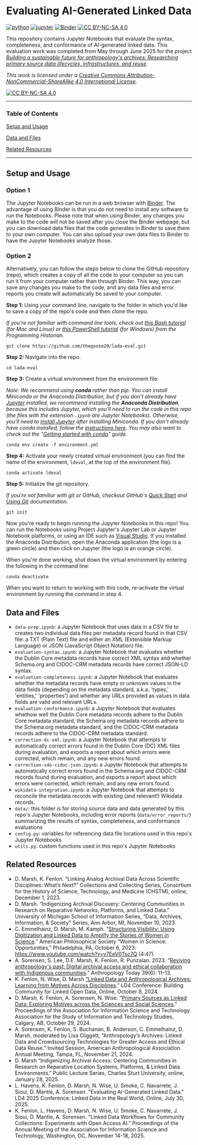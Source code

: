 # Evaluating AI-Generated Linked Data

[![python](https://img.shields.io/badge/Python-3.13-3776AB.svg?style=flat&logo=python&logoColor=white)](https://www.python.org) [![jupyter](https://img.shields.io/badge/Jupyter-Notebook-F37626.svg?style=flat&logo=Jupyter)](https://docs.jupyter.org/en/latest/) [![Binder](https://mybinder.org/badge_logo.svg)](https://mybinder.org/v2/git/https%3A%2F%2Fgithub.com%2Fthegoose20%2Flada-eval/main) [![CC BY-NC-SA 4.0][cc-by-nc-sa-shield]][cc-by-nc-sa]

This repository contains Jupyter Notebooks that evaluate the syntax, completeness, and conformance of AI-generated linked data.  This evaluation work was completed from May through June 2025 for the project *[Building a sustainable future for anthropology's archives: Researching primary source data lifecycles, infrastructures, and reuse](https://ischool.umd.edu/projects/building-a-sustainable-future-for-anthropologys-archives-researching-primary-source-data-lifecycles-infrastructures-and-reuse/)*.

*This work is licensed under a [Creative Commons Attribution-NonCommercial-ShareAlike 4.0 International License][cc-by-nc-sa].*

[![CC BY-NC-SA 4.0][cc-by-nc-sa-image]][cc-by-nc-sa]

[cc-by-nc-sa]: http://creativecommons.org/licenses/by-nc-sa/4.0/
[cc-by-nc-sa-image]: https://licensebuttons.net/l/by-nc-sa/4.0/88x31.png
[cc-by-nc-sa-shield]: https://img.shields.io/badge/License-CC%20BY--NC--SA%204.0-lightgrey.svg

***
### Table of Contents

[Setup and Usage](#setup-and-usage)

[Data and Files](#data-and-files)

[Related Resources](#related-resources)

***

## Setup and Usage

### Option 1

The Jupyter Notebooks can be run in a web browser with [Binder](https://mybinder.org/v2/git/https%3A%2F%2Fgithub.com%2Fthegoose20%2Flada-eval/main).  The advantage of using Binder is that you do not need to install any software to run the Notebooks.  Please note that when using Binder, any changes you make to the code will not be saved after you close the Binder webpage, but you can download data files that the code generates in Binder to save them to your own computer.  You can also upload your own data files to Binder to have the Jupyter Notebooks analyze those.

### Option 2
Alternatively, you can follow the steps below to clone the GitHub repository (repo), which creates a copy of all the code to your computer so you can run it from your computer rather than through Binder.  This way, you can save any changes you make to the code, and any data files and error reports you create will automatically be saved to your computer.

**Step 1:** Using your command line, navigate to the folder in which you'd like to save a copy of the repo's code and then clone the repo.

*If you're not familiar with command line tools, check out [this Bash tutorial](https://programminghistorian.org/en/lessons/intro-to-bash) (for Mac and Linux) or [this PowerShell tutorial](https://programminghistorian.org/en/lessons/intro-to-powershell) (for Windows) from the Programming Historian.*

```
git clone https://github.com/thegoose20/lada-eval.git
```

**Step 2:** Navigate into the repo.

```
cd lada-eval
```

**Step 3:** Create a virtual environment from the environment file:

*Note: We recommend using **conda** rather than pip.  You can install Miniconda or the Anaconda Distribution, but if you don't already have [Jupyter](https://jupyter.org/) installed, we recommend installing the **Anaconda Distribution**, because this includes Jupyter, which you'll need to run the code in this repo (the files with the extension `.ipynb` are Jupyter Notebooks).  Otherwise, you'll need to [install Jupyter](https://anaconda.org/anaconda/jupyter) after installing Miniconda.  If you don't already have conda installed, follow the [instructions here](https://docs.conda.io/projects/conda/en/latest/user-guide/install/index.html).  You may also want to check out the "[Getting started with conda](https://docs.conda.io/projects/conda/en/stable/user-guide/getting-started.html)" guide.*

```
conda env create -f environment.yml
```

**Step 4:** Activate your newly created virtual environment (you can find the name of the environment, `ldeval`, at the top of the environment file).
```
conda activate ldeval
```

**Step 5:** Initialize the git repository.  

*If you're not familiar with git or GitHub, checkout GitHub's [Quick Start](https://docs.github.com/en/get-started/start-your-journey) and [Using Git](https://docs.github.com/en/get-started/using-git) documentation.*
```
git init
```

Now you're ready to begin running the Jupyter Notebooks in this repo!  You can run the Notebooks using Project Jupyter's Jupyter Lab or Jupyter Notebook platforms, or using an IDE such as [Visual Studio](https://code.visualstudio.com/docs/datascience/jupyter-notebooks).  If you installed the Anaconda Distribution, open the Anaconda application (the logo is a green circle) and then click on Jupyter (the logo is an orange circle).  

When you're done working, shut down the virtual environment by entering the following in the command line:
```
conda deactivate
```

When you want to return to working with this code, re-activate the virtual environment by running the command in step 4.


## Data and Files
* `data-prep.ipynb`: a Jupyter Notebook that uses data in a CSV file to creates two individual data files per metadata record found in that CSV file: a TXT (Plain Text) file and either an XML (Extensible Markup Language) or JSON (JavaScript Object Notation) file.
* `evaluation-syntax.ipynb`: a Jupyter Notebook that evaluates whether the Dublin Core metadata records have correct XML syntax and whether Schema.org and CIDOC-CRM metadata records have correct JSON-LD syntax.
* `evaluation-completeness.ipynb`: a Jupyter Notebook that evaluates whether the metadata records have empty or unknown values in the data fields (depending on the metadata standard, a.k.a. 'types,' 'entities,' 'properties') and whether any URLs provided as values in data fields are valid and relevant URLs.
* `evaluation-conformance.ipynb`: a Jupyter Notebook that evaluates whethow well the Dublin Core metadata records adhere to the Dublin Core metadata standard, the Schema.org metadata records adhere to the Schema.org metadata standard, and the CIDOC-CRM metadata records adhere to the CIDOC-CRM metadata standard.
* `correction-dc-xml.ipynb`: a Jupyter Notebook that attempts to automatically correct errors found in the Dublin Core (DC) XML files during evaluation, and exports a report about which errors were corrected, which remain, and any new errors found.
* `correction-sdo-cidoc-json.ipynb`: a Jupyter Notebook that attempts to automatically correct errors found in the Schema.org and CIDOC-CRM records found during evaluation, and exports a report about which errors were corrected, which remain, and any new errors found.
* `wikidata-integration.ipynb`: a Jupyter Notebook that attempts to reconcile the metadata records with existing (and relevant!) Wikidata records.
* `data/`: this folder is for storing source data and data generated by this repo's Jupyter Notebooks, including error reports (`data/error_reports/`) summarizing the results of syntax, completeness, and conformance evaluations
* `config.py`: variables for referencing data file locations used in this repo's Jupyter Notebooks
* `utils.py`: custom functions used in this repo's Jupyter Notebooks

## Related Resources
* D. Marsh, K. Fenlon. “Linking Analog Archival Data Across Scientific Disciplines: What’s Next?” Collections and Collecting Series, Consortium for the History of Science, Technology, and Medicine (CHSTM), online, December 1, 2023.
* D. Marsh. “Indigenizing Archival Discovery: Centering Communities in Research on Reparative Networks, Platforms, and Linked Data.” University of Michigan School of Information Series, “Data, Archives, Information, & Society” Series, Ann Arbor, MI, November 10, 2023.
* C. Emmelhainz, D. Marsh, M. Kamph. “[Structuring Visibility: Using Digitization and Linked Data to Amplify the Stories of Women in Science](https://www.youtube.com/watch?v=v7EeV0Tsc7Q).” American Philosophical Society “Women in Science: Opportunities,” Philadelphia, PA, October 6, 2023: https://www.youtube.com/watch?v=v7EeV0Tsc7Q (4:47).
* A. Sorensen, S. Lee, D.E. Marsh, K. Fenlon, R. Punzalan. 2023. “[Reviving anthropology's past: Digital archival access and ethical collaboration with Indigenous communities](https://rai.onlinelibrary.wiley.com/doi/10.1111/1467-8322.12847).” Anthropology Today 39(6): 11­–13.
* K. Fenlon, N. Wise, D. Marsh [“Linked Data and Anthropological Archives: Learning from Motives Across Disciplines](https://2024ld4.sched.com/event/1lCID/linked-data-and-anthropological-archives-learning-from-motives-across-disciplines).” LD4 Conference: Building Community for Linked Open Data, Online, October 8, 2024.
* D. Marsh, K. Fenlon, A. Sorensen, N. Wise. “[Primary Sources as Linked Data: Exploring Motives across the Sciences and Social Sciences](https://doi.org/10.1002/pra2.1023).” Proceedings of the Association for Information Science and Technology. Association for the Study of Information and Technology Studies, Calgary, AB, October 29, 2024.
* A. Sorensen, K. Fenlon, S. Buchanan, B. Anderson, C. Emmelhainz, D. Marsh, moderated by Lisa Cliggett, “Anthropology’s Archives: Linked Data and Crowdsourcing Technologies for Greater Access and Ethical Data Reuse.” Invited Session, American Anthropological Association Annual Meeting, Tampa, FL, November 21, 2024.
* D. Marsh “Indigenizing Archival Access: Centering Communities in Research on Reparative Location Systems, Platforms, & Linked Data Environments.” Public Lecture Series, Charles Sturt University, online, January 28, 2025.
* L. Havens, K. Fenlon, D. Marsh, N. Wise, U. Smoke, C. Navarrete, J. Sioui, D. Mantle, A. Sorensen. "Evaluating AI-Generated Linked Data."  LD4 2025 Conference: Linked Data in the Real World, Online, July 30, 2025.
* K. Fenlon, L. Havens, D. Marsh, N. Wise, U. Smoke, C. Navarrete, J. Sioui, D. Mantle, A. Sorensen. “Linked Data Workflows for Community Collections: Experiments with Open Access AI.” Proceedings of the Annual Meeting of the Association for Information Science and Technology, Washington, DC, November 14-18, 2025.